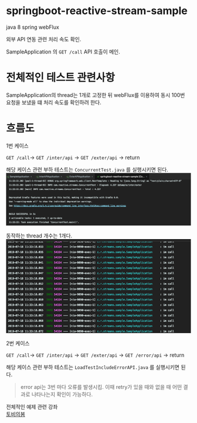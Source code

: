 # springboot-reactive-stream-sample

java 8
spring webFlux


외부 API 연동 관련 처리 속도 확인.

SampleApplication 의 `GET /call` API 호출이 메인.

# 전체적인 테스트 관련사항

SampleApplication의 thread는 1개로 고정한 뒤 webFlux를 이용하여 동시 100번 요청을 보냈을 떄 처리 속도를 확인하려 한다.

# 흐름도

1번 케이스

`GET /call`-> `GET /inter/api` -> `GET /exter/api` -> return

해당 케이스 관련 부하 테스트는 `ConcurrentTest.java` 를 실행시키면 된다.
![이미지](test1.png)

동작하는 thread 개수는 1개다.
![이미지](sample-application-thread.png)

2번 케이스

`GET /call`-> `GET /inter/api` -> `GET /exter/api` -> `GET /error/api` -> return

해당 케이스 관련 부하 테스트는 `LoadTestIncludeErrorAPI.java` 를 실행시키면 된다.

> error api는 3번 마다 오류를 발생시킴. 이때 retry가 있을 때와 없을 때 어떤 결과로 나타나는지 확인이 가능하다.

전체적인 예제 관련 강좌  
[토비의봄](https://www.youtube.com/watch?v=ScH7NZU_zvk&list=PLv-xDnFD-nnmof-yoZQN8Fs2kVljIuFyC&index=3)
